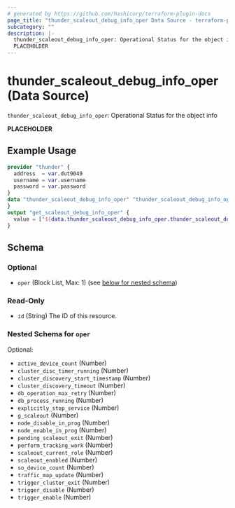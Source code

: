 ```yaml
---
# generated by https://github.com/hashicorp/terraform-plugin-docs
page_title: "thunder_scaleout_debug_info_oper Data Source - terraform-provider-thunder"
subcategory: ""
description: |-
  thunder_scaleout_debug_info_oper: Operational Status for the object info
  PLACEHOLDER
---
```


# thunder_scaleout_debug_info_oper (Data Source)

`thunder_scaleout_debug_info_oper`: Operational Status for the object info

__PLACEHOLDER__

## Example Usage

```terraform
provider "thunder" {
  address  = var.dut9049
  username = var.username
  password = var.password
}
data "thunder_scaleout_debug_info_oper" "thunder_scaleout_debug_info_oper" {
}
output "get_scaleout_debug_info_oper" {
  value = ["${data.thunder_scaleout_debug_info_oper.thunder_scaleout_debug_info_oper}"]
}
```

<!-- schema generated by tfplugindocs -->
## Schema

### Optional

- `oper` (Block List, Max: 1) (see [below for nested schema](#nestedblock--oper))

### Read-Only

- `id` (String) The ID of this resource.

<a id="nestedblock--oper"></a>
### Nested Schema for `oper`

Optional:

- `active_device_count` (Number)
- `cluster_disc_timer_running` (Number)
- `cluster_discovery_start_timestamp` (Number)
- `cluster_discovery_timeout` (Number)
- `db_operation_max_retry` (Number)
- `db_process_running` (Number)
- `explicitly_stop_service` (Number)
- `g_scaleout` (Number)
- `node_disable_in_prog` (Number)
- `node_enable_in_prog` (Number)
- `pending_scaleout_exit` (Number)
- `perform_tracking_work` (Number)
- `scaleout_current_role` (Number)
- `scaleout_enabled` (Number)
- `so_device_count` (Number)
- `traffic_map_update` (Number)
- `trigger_cluster_exit` (Number)
- `trigger_disable` (Number)
- `trigger_enable` (Number)



